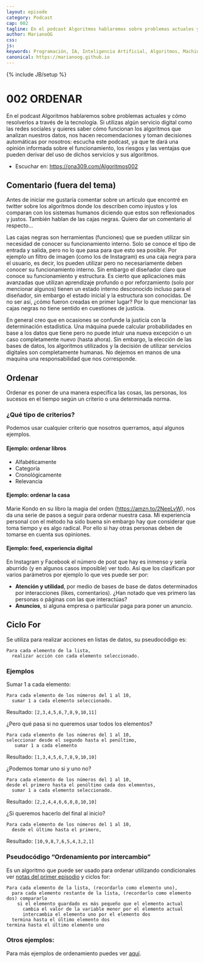 ```yaml
---
layout: episode
category: Podcast
cap: 002
tagline: En el podcast Algoritmos hablaremos sobre problemas actuales y cómo resolverlos a través de la tecnología. Si utilizas algún servicio digital como las redes sociales y quieres saber cómo funcionan los algoritmos que analizan nuestros datos, nos hacen recomendaciones y toman decisiones automáticas por nosotros: escucha este podcast, ya que te dará una opinión informada sobre el funcionamiento, los riesgos y las ventajas que pueden derivar del uso de dichos servicios y sus algoritmos.
author: MarianoOG
css: 
js: 
keywords: Programación, IA, Inteligencia Artificial, Algoritmos, Machine Learning, Ciencia de Datos, Software, marianoog, PodcastAlgoritmos
canonical: https://marianoog.github.io
---
```

{% include JB/setup %}

# 002 ORDENAR

En el podcast Algoritmos hablaremos sobre problemas actuales y cómo resolverlos a través de la tecnología. Si utilizas algún servicio digital como las redes sociales y quieres saber cómo funcionan los algoritmos que analizan nuestros datos, nos hacen recomendaciones y toman decisiones automáticas por nosotros: escucha este podcast, ya que te dará una opinión informada sobre el funcionamiento, los riesgos y las ventajas que pueden derivar del uso de dichos servicios y sus algoritmos.

* Escuchar en: https://ona309.com/Algoritmos002

## Comentario (fuera del tema)

Antes de iniciar me gustaría comentar sobre un artículo que encontré en twitter sobre los algoritmos donde los describen como injustos y los comparan con los sistemas humanos diciendo que estos son reflexionados y justos. También hablan de las cajas negras. Quiero dar un comentario al respecto…

Las cajas negras son herramientas (funciones) que se pueden utilizar sin necesidad de conocer su funcionamiento interno. Solo se conoce el tipo de entrada y salida, pero no lo que pasa para que esto sea posible. Por ejemplo un filtro de imagen (como los de Instagram) es una caja negra para el usuario, es decir, los pueden utilizar pero no necesariamente deben conocer su funcionamiento interno. Sin embargo el diseñador claro que conoce su funcionamiento y estructura. Es cierto que aplicaciones más avanzadas que utilizan aprendizaje profundo o por reforzamiento (solo por mencionar algunos) tienen un estado interno desconocido incluso para el diseñador, sin embargo el estado inicial y la estructura son conocidas. De no ser así, ¿cómo fueron creadas en primer lugar? Por lo que mencionar las cajas negras no tiene sentido en cuestiones de justicia.

En general creo que en ocasiones se confunde la justicia con la determinación estadística. Una máquina puede calcular probabilidades en base a los datos que tiene pero no puede intuir una nueva excepción o un caso completamente nuevo (hasta ahora). Sin embargo, la elección de las bases de datos, los algoritmos utilizados y la decisión de utilizar servicios digitales son completamente humanas. No dejemos en manos de una maquina una responsabilidad que nos corresponde.

## Ordenar

Ordenar es poner de una manera específica las cosas, las personas, los sucesos en el tiempo según un criterio o una determinada norma.

### ¿Qué tipo de criterios?

Podemos usar cualquier criterio que nosotros querramos, aquí algunos ejemplos.

#### Ejemplo: ordenar libros

* Alfabéticamente
* Categoría
* Cronológicamente
* Relevancia

#### Ejemplo: ordenar la casa

Marie Kondo en su libro la magia del orden (https://amzn.to/2NeeLvW), nos da una serie de pasos a seguir para ordenar nuestra casa.  Mi experiencia personal con el método ha sido buena sin embargo hay que considerar que toma tiempo y es algo radical. Por ello si hay otras personas deben de tomarse en cuenta sus opiniones.

#### Ejemplo: feed, experiencia digital

En Instagram y Facebook el número de post que hay es inmenso y sería aburrido (y en algunos casos imposible) ver todo. Así que los clasifican por varios parámetros por ejemplo lo que ves puede ser por:

* **Atención y utilidad**, por medio de bases de base de datos determinados por interacciones (likes, comentarios). ¿Han notado que ves primero las personas o páginas con las que interactúas?
* **Anuncios**, si alguna empresa o particular paga para poner un anuncio.

## Ciclo For

Se utiliza para realizar acciones en listas de datos, su pseudocódigo es:
```
Para cada elemento de la lista,
  realizar acción con cada elemento seleccionado.
```

### Ejemplos

Sumar 1 a cada elemento:
```
Para cada elemento de los números del 1 al 10,
  sumar 1 a cada elemento seleccionado.
```
Resultado: `[2,3,4,5,6,7,8,9,10,11]`

¿Pero qué pasa si no queremos usar todos los elementos?
```
Para cada elemento de los números del 1 al 10,
seleccionar desde el segundo hasta el penúltimo,
   sumar 1 a cada elemento
```
Resultado: `[1,3,4,5,6,7,8,9,10,10]`

¿Podemos tomar uno si y uno no?
```
Para cada elemento de los números del 1 al 10,
desde el primero hasta el penúltimo cada dos elementos,
  sumar 1 a cada elemento seleccionado.
```
Resultado: `[2,2,4,4,6,6,8,8,10,10]`

¿Si queremos hacerlo del final al inicio?
```
Para cada elemento de los números del 1 al 10,
  desde el último hasta el primero,
```
Resultado: `[10,9,8,7,6,5,4,3,2,1]`

### Pseudocódigo “Ordenamiento por intercambio”

Es un algoritmo que puede ser usado para ordenar utilizando condicionales ver [notas del primer episodio](https://ona309.com/001) y ciclos for:
```
Para cada elemento de la lista, (recordarlo como elemento uno),
  para cada elemento restante de la lista, (recordarlo como elemento dos) compararlo
    si el elemento guardado es más pequeño que el elemento actual
      cambia el valor de la variable menor por el elemento actual
      intercambia el elemento uno por el elemento dos
  termina hasta el último elemento dos
termina hasta el último elemento uno
```

### Otros ejemplos:

Para más ejemplos de ordenamiento puedes ver [aquí](https://www.toptal.com/developers/sorting-algorithms).